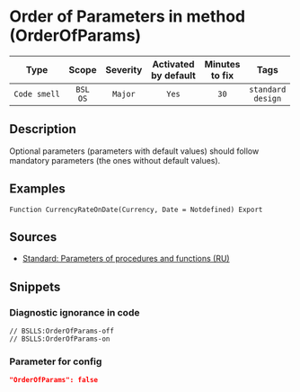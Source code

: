 # Order of Parameters in method (OrderOfParams)

 |     Type     |        Scope        | Severity | Activated<br>by default | Minutes<br>to fix |             Tags             |
 |:------------:|:-------------------:|:--------:|:-----------------------------:|:-----------------------:|:----------------------------:|
 | `Code smell` | `BSL`<br>`OS` | `Major`  |             `Yes`             |          `30`           | `standard`<br>`design` | 

<!-- Блоки выше заполняются автоматически, не трогать -->
## Description

Optional parameters (parameters with default values) should follow mandatory parameters (the ones without default values).

## Examples

```bsl
Function CurrencyRateOnDate(Currency, Date = Notdefined) Export
```

## Sources

* [Standard: Parameters of procedures and functions (RU)](https://its.1c.ru/db/v8std#content:640:hdoc)

## Snippets

<!-- Блоки ниже заполняются автоматически, не трогать -->
### Diagnostic ignorance in code

```bsl
// BSLLS:OrderOfParams-off
// BSLLS:OrderOfParams-on
```

### Parameter for config

```json
"OrderOfParams": false
```

